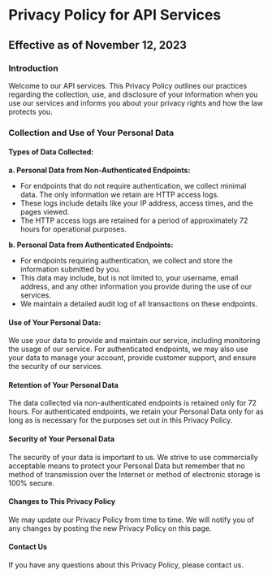 # Privacy Policy for API Services

## Effective as of November 12, 2023

### Introduction

Welcome to our API services. This Privacy Policy outlines our practices regarding the collection, use, and disclosure of your information when you use our services and informs you about your privacy rights and how the law protects you.

### Collection and Use of Your Personal Data

#### Types of Data Collected:

**a. Personal Data from Non-Authenticated Endpoints:**
- For endpoints that do not require authentication, we collect minimal data. The only information we retain are HTTP access logs.
- These logs include details like your IP address, access times, and the pages viewed.
- The HTTP access logs are retained for a period of approximately 72 hours for operational purposes.

**b. Personal Data from Authenticated Endpoints:**
- For endpoints requiring authentication, we collect and store the information submitted by you.
- This data may include, but is not limited to, your username, email address, and any other information you provide during the use of our services.
- We maintain a detailed audit log of all transactions on these endpoints.

#### Use of Your Personal Data:

We use your data to provide and maintain our service, including monitoring the usage of our service.
For authenticated endpoints, we may also use your data to manage your account, provide customer support, and ensure the security of our services.

#### Retention of Your Personal Data

The data collected via non-authenticated endpoints is retained only for 72 hours.
For authenticated endpoints, we retain your Personal Data only for as long as is necessary for the purposes set out in this Privacy Policy.

#### Security of Your Personal Data

The security of your data is important to us. We strive to use commercially acceptable means to protect your Personal Data but remember that no method of transmission over the Internet or method of electronic storage is 100% secure.

#### Changes to This Privacy Policy

We may update our Privacy Policy from time to time. We will notify you of any changes by posting the new Privacy Policy on this page.

#### Contact Us

If you have any questions about this Privacy Policy, please contact us.
